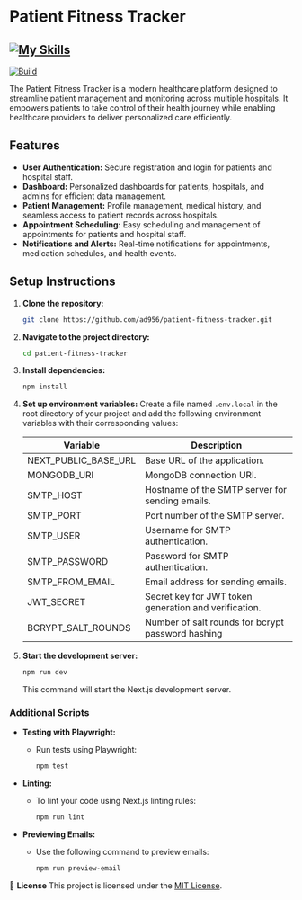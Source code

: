 # Patient Fitness Tracker

## [![My Skills](https://skillicons.dev/icons?i=nextjs,tailwindcss,githubactions,mongodb,vercel,ts,docker&theme=dark)](https://skillicons.dev)

[![Build](https://img.shields.io/github/actions/workflow/status/ad956/patient-fitness-tracker/playwright.yml?branch=main)](https://img.shields.io)

The Patient Fitness Tracker is a modern healthcare platform designed to streamline patient management and monitoring across multiple hospitals. It empowers patients to take control of their health journey while enabling healthcare providers to deliver personalized care efficiently.

## Features

- **User Authentication:** Secure registration and login for patients and hospital staff.
- **Dashboard:** Personalized dashboards for patients, hospitals, and admins for efficient data management.
- **Patient Management:** Profile management, medical history, and seamless access to patient records across hospitals.
- **Appointment Scheduling:** Easy scheduling and management of appointments for patients and hospital staff.
- **Notifications and Alerts:** Real-time notifications for appointments, medication schedules, and health events.

## Setup Instructions

1. **Clone the repository:**

   ```bash
   git clone https://github.com/ad956/patient-fitness-tracker.git
   ```

2. **Navigate to the project directory:**

   ```bash
   cd patient-fitness-tracker
   ```

3. **Install dependencies:**

   ```bash
   npm install
   ```

4. **Set up environment variables:**
   Create a file named `.env.local` in the root directory of your project and add the following environment variables with their corresponding values:

   | Variable             | Description                                           |
   | -------------------- | ----------------------------------------------------- |
   | NEXT_PUBLIC_BASE_URL | Base URL of the application.                          |
   | MONGODB_URI          | MongoDB connection URI.                               |
   | SMTP_HOST            | Hostname of the SMTP server for sending emails.       |
   | SMTP_PORT            | Port number of the SMTP server.                       |
   | SMTP_USER            | Username for SMTP authentication.                     |
   | SMTP_PASSWORD        | Password for SMTP authentication.                     |
   | SMTP_FROM_EMAIL      | Email address for sending emails.                     |
   | JWT_SECRET           | Secret key for JWT token generation and verification. |
   | BCRYPT_SALT_ROUNDS   | Number of salt rounds for bcrypt password hashing     |

5. **Start the development server:**
   ```bash
   npm run dev
   ```
   This command will start the Next.js development server.

### Additional Scripts

- **Testing with Playwright:**

  - Run tests using Playwright:
    ```bash
    npm test
    ```

- **Linting:**

  - To lint your code using Next.js linting rules:
    ```bash
    npm run lint
    ```

- **Previewing Emails:**
  - Use the following command to preview emails:
    ```bash
    npm run preview-email
    ```

📝 **License**
This project is licensed under the [MIT License](LICENSE).
